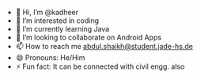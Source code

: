 - 👋 Hi, I’m @kadheer
- 👀 I’m interested in coding
- 🌱 I’m currently learning Java
- 💞️ I’m looking to collaborate on Android Apps
- 📫 How to reach me abdul.shaikh@student.jade-hs.de 
- 😄 Pronouns: He/Him
- ⚡ Fun fact: It can be connected with civil engg. also

<!---
kadheer/kadheer is a ✨ special ✨ repository because its `README.md` (this file) appears on your GitHub profile.
You can click the Preview link to take a look at your changes.
--->
